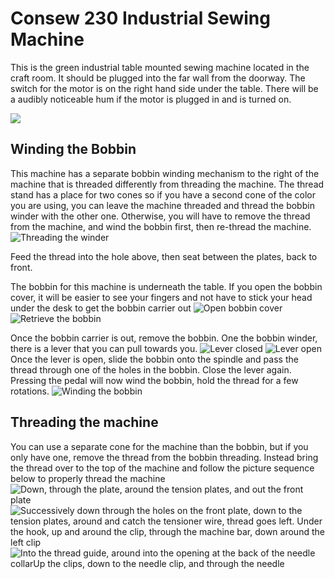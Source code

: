 # Consew 230 Industrial Sewing Machine

This is the green industrial table mounted sewing machine located in the craft room.  It should be plugged into the far  wall from the doorway.  The switch for the motor is on the right hand side under the table.  There will be a audibly noticeable hum if the motor is plugged in and is turned on.

![ ](.images/230IndustrialMachine/230machine.jpg)

## Winding the Bobbin
This machine has a separate bobbin winding mechanism to the right of the machine that is threaded differently from threading the machine.  The thread stand has a place for two cones so if you have a second cone of the color you are using, you can leave the machine threaded and thread the bobbin winder with the other one.  Otherwise, you will have to remove the thread from the machine, and wind the bobbin first, then re-thread the machine.
![Threading the winder](.images/230IndustrialMachine/230machine_bobbin_3.jpg)

Feed the thread into the hole above, then seat between the plates, back to front.

The bobbin for this machine is underneath the table. If you open the bobbin cover, it will be easier to see your fingers and not have to stick your head under the desk to get the bobbin carrier out
![Open bobbin cover](.images/230IndustrialMachine/230machine_bobbin_1.jpg)
![Retrieve the bobbin](.images/230IndustrialMachine/230machine_bobbin_2.jpg)

Once the bobbin carrier is out, remove the bobbin. One the bobbin winder, there is a lever that you can pull towards you.
![Lever closed](.images/230IndustrialMachine/230machine_bobbin_4.jpg)
![Lever open](.images/230IndustrialMachine/230machine_bobbin_5.jpg)
Once the lever is open, slide the bobbin onto the spindle and pass the thread through one of the holes in the bobbin.  Close the lever again. Pressing the pedal will now wind the bobbin, hold the thread for a few rotations.
![Winding the bobbin](.images/230IndustrialMachine/230machine_bobbin_7.jpg)

## Threading the machine
You can use a separate cone for the machine than the bobbin, but if you only have one, remove the thread from the bobbin threading. Instead bring the thread over to the top of the machine and follow the picture sequence below to properly thread the machine
![Down, through the plate, around the tension plates, and out the front plate](.images/230IndustrialMachine/230machine_threading_1.jpg)
![Successively down through the holes on the front plate, down to the tension plates, around and catch the tensioner wire, thread goes left. Under the hook, up and around the clip, through the machine bar, down around the left clip](.images/230IndustrialMachine/230machine_threading_2.jpg)
![Into the thread guide, around into the opening at the back of the needle collarUp the clips, down to the needle clip, and through the needle](.images/230IndustrialMachine/230machine_threading_3.jpg)

<!--stackedit_data:
eyJoaXN0b3J5IjpbMTEwMzA1OTk5MiwtMTcxMDMwMTMzNywtMT
U3ODY4NjU2OCw4OTY5MzAzNjEsLTE3Mzc4NDU4MTBdfQ==
-->